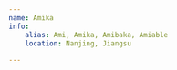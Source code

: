 ```yaml
---
name: Amika
info:
    alias: Ami, Amika, Amibaka, Amiable
    location: Nanjing, Jiangsu
    
---
```

